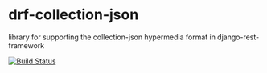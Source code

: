 # drf-collection-json
library for supporting the collection-json hypermedia format in django-rest-framework


[![Build Status](https://api.shippable.com/projects/550cb8685ab6cc1352a6ae70/badge?branchName=master)](https://app.shippable.com/projects/550cb8685ab6cc1352a6ae70/builds/latest)
